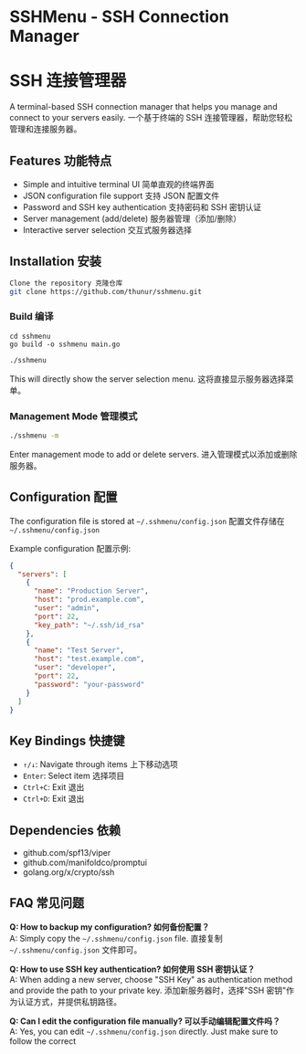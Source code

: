 # SSHMenu - SSH Connection Manager
# SSH 连接管理器

A terminal-based SSH connection manager that helps you manage and connect to your servers easily.
一个基于终端的 SSH 连接管理器，帮助您轻松管理和连接服务器。

## Features 功能特点

- Simple and intuitive terminal UI 简单直观的终端界面
- JSON configuration file support 支持 JSON 配置文件
- Password and SSH key authentication 支持密码和 SSH 密钥认证
- Server management (add/delete) 服务器管理（添加/删除）
- Interactive server selection 交互式服务器选择

## Installation 安装

```bash
Clone the repository 克隆仓库
git clone https://github.com/thunur/sshmenu.git
```
### Build 编译
```
cd sshmenu
go build -o sshmenu main.go
```

```bash
./sshmenu
```

This will directly show the server selection menu.
这将直接显示服务器选择菜单。

### Management Mode 管理模式

```bash
./sshmenu -m
``` 

Enter management mode to add or delete servers.
进入管理模式以添加或删除服务器。

## Configuration 配置

The configuration file is stored at `~/.sshmenu/config.json`
配置文件存储在 `~/.sshmenu/config.json`

Example configuration 配置示例:


```json
{
  "servers": [
    {
      "name": "Production Server",
      "host": "prod.example.com",
      "user": "admin",
      "port": 22,
      "key_path": "~/.ssh/id_rsa"
    },
    {
      "name": "Test Server",
      "host": "test.example.com",
      "user": "developer",
      "port": 22,
      "password": "your-password"
    }
  ]
}
```

## Key Bindings 快捷键

- `↑/↓`: Navigate through items 上下移动选项
- `Enter`: Select item 选择项目
- `Ctrl+C`: Exit 退出
- `Ctrl+D`: Exit 退出

## Dependencies 依赖

- github.com/spf13/viper
- github.com/manifoldco/promptui
- golang.org/x/crypto/ssh


## FAQ 常见问题

**Q: How to backup my configuration? 如何备份配置？**  
A: Simply copy the `~/.sshmenu/config.json` file.
直接复制 `~/.sshmenu/config.json` 文件即可。

**Q: How to use SSH key authentication? 如何使用 SSH 密钥认证？**  
A: When adding a new server, choose "SSH Key" as authentication method and provide the path to your private key.
添加新服务器时，选择"SSH 密钥"作为认证方式，并提供私钥路径。

**Q: Can I edit the configuration file manually? 可以手动编辑配置文件吗？**  
A: Yes, you can edit `~/.sshmenu/config.json` directly. Just make sure to follow the correct